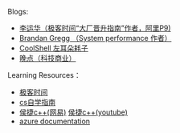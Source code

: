 Blogs:
- [李运华（极客时间“大厂晋升指南”作者，阿里P9)](https://blog.csdn.net/yunhua_lee)
- [Brandan Gregg （System performance 作者）](https://www.brendangregg.com/blog/)
- [CoolShell 左耳朵耗子](https://coolshell.cn/)
- [晚点（科技商业）](https://www.latepost.com/)


Learning Resources：
- [极客时间](https://time.geekbang.org/)
- [cs自学指南](https://csdiy.wiki)
- [侯捷c++(网易)](https://study.163.com/topics/houjieC) [侯捷c++(youtube)](https://www.youtube.com/watch?v=qhnWoSTmYCY&list=PL-X74YXt4LVZ137kKM5dNfCIC4tsScerb&index=2&ab_channel=%E5%90%AC%E6%B6%9B%E9%98%81)
- [azure documentation](https://learn.microsoft.com/en-us/azure/)

